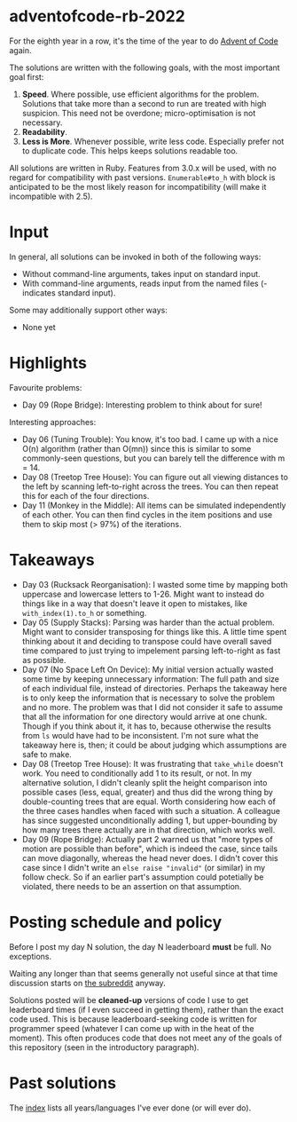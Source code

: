 # adventofcode-rb-2022

For the eighth year in a row, it's the time of the year to do [Advent of Code](http://adventofcode.com) again.

The solutions are written with the following goals, with the most important goal first:

1. **Speed**.
   Where possible, use efficient algorithms for the problem.
   Solutions that take more than a second to run are treated with high suspicion.
   This need not be overdone; micro-optimisation is not necessary.
2. **Readability**.
3. **Less is More**.
   Whenever possible, write less code.
   Especially prefer not to duplicate code.
   This helps keeps solutions readable too.

All solutions are written in Ruby.
Features from 3.0.x will be used, with no regard for compatibility with past versions.
`Enumerable#to_h` with block is anticipated to be the most likely reason for incompatibility (will make it incompatible with 2.5).

# Input

In general, all solutions can be invoked in both of the following ways:

* Without command-line arguments, takes input on standard input.
* With command-line arguments, reads input from the named files (- indicates standard input).

Some may additionally support other ways:

* None yet

# Highlights

Favourite problems:

* Day 09 (Rope Bridge): Interesting problem to think about for sure!

Interesting approaches:

* Day 06 (Tuning Trouble): You know, it's too bad. I came up with a nice O(n) algorithm (rather than O(mn)) since this is similar to some commonly-seen questions, but you can barely tell the difference with m = 14.
* Day 08 (Treetop Tree House): You can figure out all viewing distances to the left by scanning left-to-right across the trees.
  You can then repeat this for each of the four directions.
* Day 11 (Monkey in the Middle): All items can be simulated independently of each other.
  You can then find cycles in the item positions and use them to skip most (> 97%) of the iterations.

# Takeaways

* Day 03 (Rucksack Reorganisation): I wasted some time by mapping both uppercase and lowercase letters to 1-26.
  Might want to instead do things like in a way that doesn't leave it open to mistakes, like `with_index(1).to_h` or something.
* Day 05 (Supply Stacks): Parsing was harder than the actual problem.
  Might want to consider transposing for things like this.
  A little time spent thinking about it and deciding to transpose could have overall saved time compared to just trying to impelement parsing left-to-right as fast as possible.
* Day 07 (No Space Left On Device): My initial version actually wasted some time by keeping unnecessary information: The full path and size of each individual file, instead of directories.
  Perhaps the takeaway here is to only keep the information that is necessary to solve the problem and no more.
  The problem was that I did not consider it safe to assume that all the information for one directory would arrive at one chunk.
  Though if you think about it, it has to, because otherwise the results from `ls` would have had to be inconsistent.
  I'm not sure what the takeaway here is, then; it could be about judging which assumptions are safe to make.
* Day 08 (Treetop Tree House): It was frustrating that `take_while` doesn't work.
  You need to conditionally add 1 to its result, or not.
  In my alternative solution, I didn't cleanly split the height comparison into possible cases (less, equal, greater) and thus did the wrong thing by double-counting trees that are equal.
  Worth considering how each of the three cases handles when faced with such a situation.
  A colleague has since suggested unconditionally adding 1, but upper-bounding by how many trees there actually are in that direction, which works well.
* Day 09 (Rope Bridge): Actually part 2 warned us that "more types of motion are possible than before", which is indeed the case, since tails can move diagonally, whereas the head never does.
  I didn't cover this case since I didn't write an `else raise "invalid"` (or similar) in my follow check.
  So if an earlier part's assumption could potetially be violated, there needs to be an assertion on that assumption.

# Posting schedule and policy

Before I post my day N solution, the day N leaderboard **must** be full.
No exceptions.

Waiting any longer than that seems generally not useful since at that time discussion starts on [the subreddit](https://www.reddit.com/r/adventofcode) anyway.

Solutions posted will be **cleaned-up** versions of code I use to get leaderboard times (if I even succeed in getting them), rather than the exact code used.
This is because leaderboard-seeking code is written for programmer speed (whatever I can come up with in the heat of the moment).
This often produces code that does not meet any of the goals of this repository (seen in the introductory paragraph).

# Past solutions

The [index](https://github.com/petertseng/adventofcode-common/blob/master/index.md) lists all years/languages I've ever done (or will ever do).
